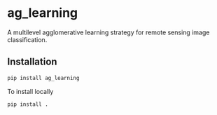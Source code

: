 # ag_learning
A multilevel agglomerative learning strategy for remote sensing image classification.


## Installation

```bash
pip install ag_learning
```


To install locally
```bash
pip install .
```
